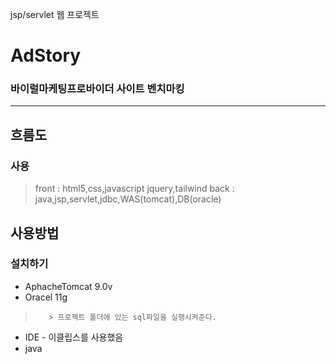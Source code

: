 jsp/servlet 웹 프로젝트
# AdStory
### 바이럴마케팅프로바이더 사이트 벤치마킹
---------------------------
## 흐름도

### 사용
> front : html5,css,javascript
jquery,tailwind
> back : java,jsp,servlet,jdbc,WAS(tomcat),DB(oracle)

## 사용방법
### 설치하기
* AphacheTomcat 9.0v 
* Oracel 11g
>        > 프로젝트 폴더에 있는 sql파일을 실행시켜준다.
* IDE - 이클립스를 사용했음
* java
